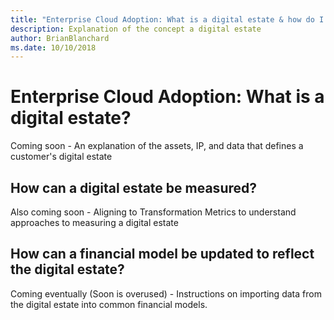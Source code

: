 ```yaml
---
title: "Enterprise Cloud Adoption: What is a digital estate & how do I measure it?"
description: Explanation of the concept a digital estate
author: BrianBlanchard
ms.date: 10/10/2018
---
```


# Enterprise Cloud Adoption: What is a digital estate?

Coming soon - An explanation of the assets, IP, and data that defines a customer's digital estate

## How can a digital estate be measured?

Also coming soon - Aligning to Transformation Metrics to understand approaches to measuring a digital estate

## How can a financial model be updated to reflect the digital estate?

Coming eventually (Soon is overused) - Instructions on importing data from the digital estate into common financial models.
